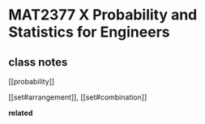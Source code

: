 # MAT2377 X Probability and Statistics for Engineers

## class notes

[[probability]]

[[set#arrangement]], [[set#combination]]

**related**
